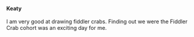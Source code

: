 #### Keaty

I am very good at drawing fiddler crabs. Finding out we were the Fiddler Crab cohort was an exciting day for me.